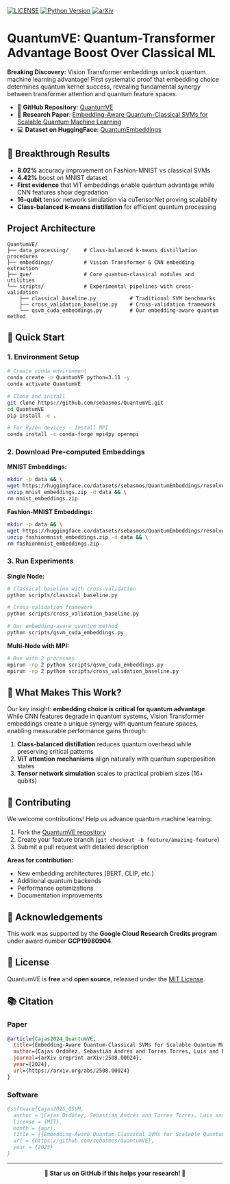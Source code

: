 [![LICENSE](https://img.shields.io/badge/license-MIT-blue.svg)](https://github.com/sebasmos/QuantumVE/blob/main/LICENSE)
[![Python Version](https://img.shields.io/badge/python-3.10%20%7C%203.11%20%7C%203.12-blue.svg)](https://github.com/sebasmos/QuantumVE/) 
[![arXiv](https://img.shields.io/badge/arXiv-2508.00024-b31b1b.svg)](https://arxiv.org/abs/2508.00024)

# QuantumVE: Quantum-Transformer Advantage Boost Over Classical ML

**Breaking Discovery:** Vision Transformer embeddings unlock quantum machine learning advantage! First systematic proof that embedding choice determines quantum kernel success, revealing fundamental synergy between transformer attention and quantum feature spaces.

- 📂 **GitHub Repository**: [QuantumVE](https://github.com/sebasmos/QuantumVE)
- 📄 **Research Paper**: [Embedding-Aware Quantum-Classical SVMs for Scalable Quantum Machine Learning](https://arxiv.org/abs/2508.00024)
- 💻 **Dataset on HuggingFace**: [QuantumEmbeddings](https://huggingface.co/datasets/sebasmos/QuantumEmbeddings)

## 🎯 Breakthrough Results

- **8.02%** accuracy improvement on Fashion-MNIST vs classical SVMs
- **4.42%** boost on MNIST dataset  
- **First evidence** that ViT embeddings enable quantum advantage while CNN features show degradation
- **16-qubit** tensor network simulation via cuTensorNet proving scalability
- **Class-balanced k-means distillation** for efficient quantum processing

## Project Architecture

```
QuantumVE/
├── data_processing/     # Class-balanced k-means distillation procedures
├── embeddings/          # Vision Transformer & CNN embedding extraction
├── qve/                 # Core quantum-classical modules and utilities
└── scripts/             # Experimental pipelines with cross-validation
    ├── classical_baseline.py           # Traditional SVM benchmarks
    ├── cross_validation_baseline.py    # Cross-validation framework
    └── qsvm_cuda_embeddings.py         # Our embedding-aware quantum method
```

## 🚀 Quick Start

### 1. Environment Setup
```bash
# Create conda environment
conda create -n QuantumVE python=3.11 -y
conda activate QuantumVE

# Clone and install
git clone https://github.com/sebasmos/QuantumVE.git
cd QuantumVE
pip install -e .

# For Ryzen devices - Install MPI
conda install -c conda-forge mpi4py openmpi
```

### 2. Download Pre-computed Embeddings

**MNIST Embeddings:**
```bash
mkdir -p data && \
wget https://huggingface.co/datasets/sebasmos/QuantumEmbeddings/resolve/main/mnist_embeddings.zip && \
unzip mnist_embeddings.zip -d data && \
rm mnist_embeddings.zip
```

**Fashion-MNIST Embeddings:**
```bash
mkdir -p data && \
wget https://huggingface.co/datasets/sebasmos/QuantumEmbeddings/resolve/main/fashionmnist_embeddings.zip && \
unzip fashionmnist_embeddings.zip -d data && \
rm fashionmnist_embeddings.zip
```

### 3. Run Experiments

**Single Node:**
```bash
# Classical baseline with cross-validation
python scripts/classical_baseline.py

# Cross-validation framework  
python scripts/cross_validation_baseline.py

# Our embedding-aware quantum method
python scripts/qsvm_cuda_embeddings.py
```

**Multi-Node with MPI:**
```bash
# Run with 2 processes
mpirun -np 2 python scripts/qsvm_cuda_embeddings.py
mpirun -np 2 python scripts/cross_validation_baseline.py
```

## 🔬 What Makes This Work?

Our key insight: **embedding choice is critical for quantum advantage**. While CNN features degrade in quantum systems, Vision Transformer embeddings create a unique synergy with quantum feature spaces, enabling measurable performance gains through:

1. **Class-balanced distillation** reduces quantum overhead while preserving critical patterns
2. **ViT attention mechanisms** align naturally with quantum superposition states
3. **Tensor network simulation** scales to practical problem sizes (16+ qubits)

## 🤝 Contributing

We welcome contributions! Help us advance quantum machine learning:

1. Fork the [QuantumVE repository](https://github.com/sebasmos/QuantumVE)
2. Create your feature branch (`git checkout -b feature/amazing-feature`)
3. Submit a pull request with detailed description

**Areas for contribution:**
- New embedding architectures (BERT, CLIP, etc.)
- Additional quantum backends
- Performance optimizations
- Documentation improvements

## 🙏 Acknowledgements

This work was supported by the **Google Cloud Research Credits program** under award number **GCP19980904**.

## 📄 License

QuantumVE is **free** and **open source**, released under the [MIT License](https://github.com/sebasmos/QuantumVE/blob/main/LICENSE).

## 📚 Citation

### Paper
```bibtex
@article{Cajas2024_QuantumVE,
  title={Embedding-Aware Quantum-Classical SVMs for Scalable Quantum Machine Learning},
  author={Cajas Ordóñez, Sebastián Andrés and Torres Torres, Luis and Bifulco, Mario and Duran, Carlos and Bosch, Cristian and Simón Carbajo, Ricardo},
  journal={arXiv preprint arXiv:2508.00024},
  year={2024},
  url={https://arxiv.org/abs/2508.00024}
}
```

### Software
```bibtex
@software{Cajas2025_QSVM,
  author = {Cajas Ordóñez, Sebastián Andrés and Torres Torres, Luis and Bifulco, Mario and Duran, Carlos and Bosch, Cristian and Simón Carbajo, Ricardo},
  license = {MIT},
  month = {apr},
  title = {{Embedding-Aware Quantum-Classical SVMs for Scalable Quantum Machine Learning}},
  url = {https://github.com/sebasmos/QuantumVE},
  year = {2025}
}
```

---

<div align="center">

**🌟 Star us on GitHub if this helps your research! 🌟**

</div>
